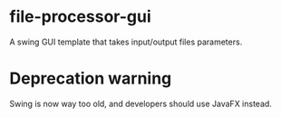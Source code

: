 # file-processor-gui

A swing GUI template that takes input/output files parameters.

# Deprecation warning

Swing is now way too old, and developers should use JavaFX instead.
